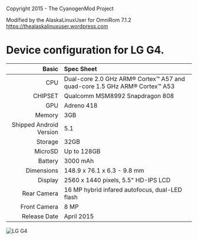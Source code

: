 Copyright 2015 - The CyanogenMod Project

Modified by the AlaskaLinuxUser for OmniRom 7.1.2
https://thealaskalinuxuser.wordpress.com

Device configuration for LG G4.
=====================================

Basic   | Spec Sheet
-------:|:-------------------------
CPU     | Dual-core 2.0 GHz ARM® Cortex™ A57 and quad-core 1.5 GHz ARM® Cortex™ A53
CHIPSET | Qualcomm MSM8992 Snapdragon 808
GPU     | Adreno 418
Memory  | 3GB
Shipped Android Version | 5.1
Storage | 32GB
MicroSD | Up to 128GB
Battery | 3000 mAh
Dimensions | 148.9 x 76.1 x 6.3 - 9.8 mm
Display | 2560 x 1440 pixels, 5.5" HD-IPS LCD
Rear Camera  | 16 MP hybrid infared autofocus, dual-LED flash
Front Camera | 8 MP
Release Date | April 2015

![LG G4](http://cdn2.gsmarena.com/vv/pics/lg/lg-g4-1.jpg "LG G4")
